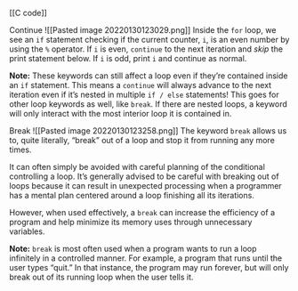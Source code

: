 [[C code]]

Continue
![[Pasted image 20220130123029.png]]
Inside the `for` loop, we see an `if` statement checking if the current counter, `i`, is an even number by using the `%` operator. If `i` is even, `continue` to the next iteration and _skip_ the print statement below. If `i` is odd, print `i` and continue as normal.

**Note:** These keywords can still affect a loop even if they’re contained inside an `if` statement. This means a `continue` will always advance to the next iteration even if it’s nested in multiple `if / else` statements! This goes for other loop keywords as well, like `break`. If there are nested loops, a keyword will only interact with the most interior loop it is contained in.

Break
![[Pasted image 20220130123258.png]]
The keyword `break` allows us to, quite literally, “break” out of a loop and stop it from running any more times.

It can often simply be avoided with careful planning of the conditional controlling a loop. It’s generally advised to be careful with breaking out of loops because it can result in unexpected processing when a programmer has a mental plan centered around a loop finishing all its iterations.

However, when used effectively, a `break` can increase the efficiency of a program and help minimize its memory uses through unnecessary variables.

**Note:** `break` is most often used when a program wants to run a loop infinitely in a controlled manner. For example, a program that runs until the user types “quit.” In that instance, the program may run forever, but will only break out of its running loop when the user tells it.